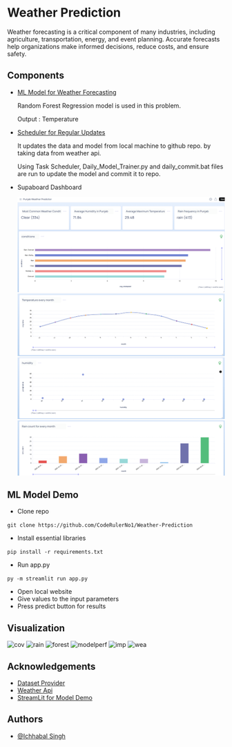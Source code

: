 # Weather Prediction

Weather forecasting is a critical component of many industries, including agriculture, transportation, energy, and event planning. Accurate forecasts help organizations make informed decisions, reduce costs, and ensure safety.

## Components

- [ML Model for Weather Forecasting](Base_Model_Training.ipynb)

  Random Forest Regression model is used in this problem.

  Output : Temperature

- [Scheduler for Regular Updates](Daily_Model_Trainer.py)

  It updates the data and model from local machine to github repo. by taking data from weather api.

  Using Task Scheduler, Daily_Model_Trainer.py and daily_commit.bat files are run to update the model and commit it to repo. 

- Supaboard Dashboard

  ![Dashboard_Screenshot](https://github.com/CodeRulerNo1/Weather-Prediction/blob/main/Supaboard%20Dashboard/Screenshot%202025-04-12%20121400.png)
  ![Dashboard_Screenshot](https://github.com/CodeRulerNo1/Weather-Prediction/blob/main/Supaboard%20Dashboard/Screenshot%202025-04-12%20121458.png)
  ![Dashboard_Screenshot](https://github.com/CodeRulerNo1/Weather-Prediction/blob/main/Supaboard%20Dashboard/Screenshot%202025-04-12%20121543.png)
  ![Dashboard_Screenshot](https://github.com/CodeRulerNo1/Weather-Prediction/blob/main/Supaboard%20Dashboard/Screenshot%202025-04-12%20121633.png)

## ML Model Demo

- Clone repo

```git clone https://github.com/CodeRulerNo1/Weather-Prediction```
- Install essential libraries

```pip install -r requirements.txt```

- Run app.py

```py -m streamlit run app.py```

- Open local website
- Give values to the input parameters
- Press predict button for results

## Visualization

![cov](https://github.com/CodeRulerNo1/Weather-Prediction/blob/main/Model_img/Screenshot%202025-04-12%20145711.png)
![rain](https://github.com/CodeRulerNo1/Weather-Prediction/blob/main/Model_img/Screenshot%202025-04-12%20145827.png)
![forest](https://github.com/CodeRulerNo1/Weather-Prediction/blob/main/Model_img/Screenshot%202025-04-12%20145433.png)
![modelperf](https://github.com/CodeRulerNo1/Weather-Prediction/blob/main/Model_img/Screenshot%202025-04-12%20145931.png)
![imp](https://github.com/CodeRulerNo1/Weather-Prediction/blob/main/Model_img/Screenshot%202025-04-12%20145958.png)
![wea](https://github.com/CodeRulerNo1/Weather-Prediction/blob/main/Model_img/Screenshot%202025-04-12%20145745.png)

## Acknowledgements

- [Dataset Provider](https://www.ncei.noaa.gov/cdo-web/)
- [Weather Api](https://www.weatherapi.com)
- [StreamLit for Model Demo](https://streamlit.io)

## Authors

- [@Ichhabal Singh](https://www.github.com/CodeRulerNo1)

